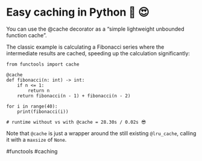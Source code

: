 # Easy caching in Python 🐍 😍

You can use the @cache decorator as a “simple lightweight unbounded function cache”.

The classic example is calculating a Fibonacci series where the intermediate results are cached, speeding up the calculation significantly:

```
from functools import cache

@cache
def fibonacci(n: int) -> int:
    if n <= 1:
        return n
    return fibonacci(n - 1) + fibonacci(n - 2)

for i in range(40):
    print(fibonacci(i))

# runtime without vs with @cache = 28.30s / 0.02s 😎
```

Note that `@cache` is just a wrapper around the still existing `@lru_cache`, calling it with a `maxsize` of `None`.

#functools #caching
